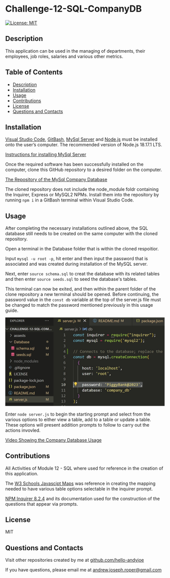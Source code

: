# Challenge-12-SQL-CompanyDB

[![License: MIT](https://img.shields.io/badge/License-MIT-yellow.svg)](https://opensource.org/licenses/MIT)


## Description

This application can be used in the managing of departments, their employees, job roles, salaries and various other metrics.


## Table of Contents
* [Description](#description)
* [Installation](#installation)
* [Usage](#usage)
* [Contributions](#contributions)
* [License](#license)
* [Questions and Contacts](#questions-and-contacts)


## Installation

[Visual Studio Code](https://code.visualstudio.com/), [GitBash](https://git-scm.com/downloads), [MySql Server](https://dev.mysql.com/downloads/mysql/) and [Node.js](https://nodejs.org/en) must be installed onto the user’s computer. The recommended version of Node.js 18.17.1 LTS.

[Instructions for installing MySql Server](https://coding-boot-camp.github.io/full-stack/mysql/mysql-installation-guide)

Once the required software has been successfully installed on the computer, clone this GitHub repository to a desired folder on the computer.

[The Repository of the MySql Company Database](https://github.com/Hello-AndyJoe/Challenge-12-SQL-CompanyDB)

The cloned repository does not include the node_module foldr containing the Inquirer, Express or MySQL2 NPMs. Install them into the repository by running `npm i` in a GitBash terminal within Visual Studio Code. 


## Usage

After completing the necessary installations outlined above, the SQL database still needs to be created on the same computer with the cloned repository. 

Open a terminal in the Database folder that is within the cloned respoitior.

Input `mysql -u root -p`, hit enter and then input the password that is associated and was created during installation of the MySQL server. 

Next, enter `source schema.sql` to creat the database with its related tables and then enter `source seeds.sql` to seed the database's tables.

This terminal can now be exited, and then within the parent folder of the clone repository a new terminal should be opened. Before continuing, the password value in the `const db` variable at the top of the server.js file must be changed to match the password mentioned previously in this usage guide.

![Location of Database Password in Server.js file](./assets/db_password_location.jpg)

Enter `node server.js` to begin the starting prompt and select from the various options to either view a table, add to a table or update a table. These options will present addition prompts to follow to carry out the actions invovled.

[Video Showing the Company Database Usage](https://drive.google.com/file/d/1D6Ozek3lhWYjwluRuZ9ASty66CV-5CE7/view?usp=sharing)

## Contributions

All Activities of Module 12 - SQL where used for reference in the creation of this application.

The [W3 Schools Javascipt Maps](https://www.w3schools.com/js/js_object_maps.asp) was reference in creating the mapping needed to have various table options selectable in the inquirer prompt.

[NPM Inquirer 8.2.4](https://www.npmjs.com/package/inquirer/v/8.2.4) and its documentation used for the construction of the questions that appear via prompts. 


## License

MIT


## Questions and Contacts
Visit other repositories created by me at [github.com/hello-andyjoe](https://github.com/hello-andyjoe)

If you have questions, please email me at [andrew.joseph.roper@gmail.com](mailto:andrew.joseph.roper@gmail.com)